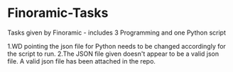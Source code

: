 # Finoramic-Tasks
Tasks given by Finoramic - includes 3 Programming and one Python script

1.WD pointing the json file for Python needs to be changed accordingly for the script to run.
2.The JSON file given doesn't appear to be a valid json file. A valid json file has been attached in the repo.

